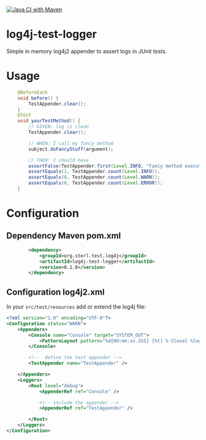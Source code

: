 [![Java CI with Maven](https://github.com/sterlp/log4j-test-logger/actions/workflows/maven.yml/badge.svg)](https://github.com/sterlp/log4j-test-logger/actions/workflows/maven.yml)

# log4j-test-logger
Simple in memory log4j2 appender to assert logs in JUnit tests.

# Usage

```java
    @BeforeEach
    void before() {
        TestAppender.clear();
    }
    @Test
    void yourTestMethod() {
        // GIVEN: log is clean
        TestAppender.clear();

        // WHEN: I call my fancy method
        subject.doFancyStuff(argument);

        // THEN: I should have
        assertFalse(TestAppender.first(Level.INFO, "Fancy method executed").isPresent());
        assertEquals(1, TestAppender.count(Level.INFO));
        assertEquals(0, TestAppender.count(Level.WARN));     
        assertEquals(0, TestAppender.count(Level.ERROR));
    }
```

# Configuration
## Dependency Maven pom.xml

```xml
        <dependency>
            <groupId>org.sterl.test.log4j</groupId>
            <artifactId>log4j-test-logger</artifactId>
            <version>0.1.0</version>
        </dependency>
```

## Configuration log4j2.xml

In your `src/test/resources` add or extend the log4j file:

```xml
<?xml version="1.0" encoding="UTF-8"?>
<Configuration status="WARN">
    <Appenders>
        <Console name="Console" target="SYSTEM_OUT">
            <PatternLayout pattern="%d{HH:mm:ss.SSS} [%t] %-5level %logger{36} - %msg%n" />
        </Console>

        <!--  define the test appender -->
        <TestAppender name="TestAppender" />

    </Appenders>
    <Loggers>
        <Root level="debug">
            <AppenderRef ref="Console" />

            <!-- include the appender -->
            <AppenderRef ref="TestAppender" />

        </Root>
    </Loggers>
</Configuration>
```
